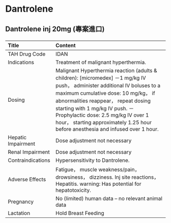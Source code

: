 # Dantrolene

## Dantrolene inj 20mg (專案進口)

##### 

| Title              | Content                                                                                                                                                                                                                                                                                                                                                              |
|:-------------------|:---------------------------------------------------------------------------------------------------------------------------------------------------------------------------------------------------------------------------------------------------------------------------------------------------------------------------------------------------------------------|
| TAH Drug Code      | IDAN                                                                                                                                                                                                                                                                                                                                                                 |
| Indications        | Treatment of malignant hyperthermia.                                                                                                                                                                                                                                                                                                                                 |
| Dosing             | Malignant Hyperthermia reaction (adults & children): [micromedex] －1 mg/kg IV push， administer additional IV boluses to a maximum cumulative dose: 10 mg/kg， if abnormalities reappear， repeat dosing starting with 1 mg/kg IV push. －Prophylactic dose: 2.5 mg/kg IV over 1 hour， starting approximately 1.25 hour before anesthesia and infused over 1 hour. |
| Hepatic Impairment | Dose adjustment not necessary                                                                                                                                                                                                                                                                                                                                        |
| Renal Impairment   | Dose adjustment not necessary                                                                                                                                                                                                                                                                                                                                        |
| Contraindications  | Hypersensitivity to Dantrolene.                                                                                                                                                                                                                                                                                                                                      |
| Adverse Effects    | Fatigue， muscle weakness/pain， drowsiness， dizziness. Inj site reactions， Hepatitis. warning: Has potential for hepatotoxicity.                                                                                                                                                                                                                                  |
| Pregnancy          | No (limited) human data – no relevant animal data                                                                                                                                                                                                                                                                                                                    |
| Lactation          | Hold Breast Feeding                                                                                                                                                                                                                                                                                                                                                  |

